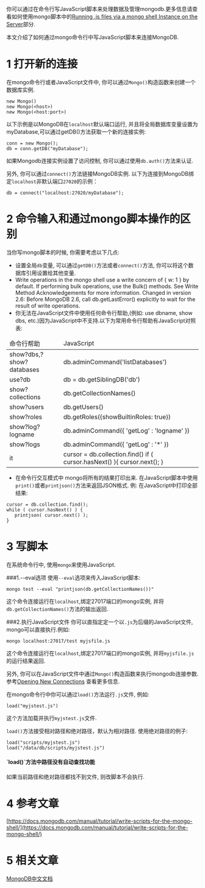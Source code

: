 你可以通过在命令行写JavaScript脚本来处理数据及管理mongodb.更多信息请查看如何使用mongo脚本中的[Running .js files via a mongo shell Instance on the Server]()部分.


本文介绍了如何通过mongo命令行中写JavaScript脚本来连接MongoDB.

1 打开新的连接
===

在mongo命令行或者JavaScript文件中, 你可以通过`Mongo()`构造函数来创建一个数据库实例.

```
new Mongo()
new Mongo(<host>)
new Mongo(<host:port>)
```

以下示例是以MongoDB在`localhost`默认端口运行, 并且将全局数据库变量设置为myDatabase,可以通过getDB()方法获取一个新的连接实例:

```
conn = new Mongo();
db = conn.getDB("myDatabase");
```


如果Mongodb连接实例设置了访问控制, 你可以通过使用`db.auth()`方法来认证.

另外, 你可以通过`connect()`方法链接MongoDB实例. 以下为连接到MongoDB绑定`localhost`非默认端口`27020`的示例：
```
db = connect("localhost:27020/myDatabase");
```

2 命令输入和通过mongo脚本操作的区别
===

当你写mongo脚本的时候, 你需要考虑以下几点:

* 设置全局`db`变量, 可以通过`getDB()`方法或者`connect()`方法, 你可以将这个数据库引用设置给其他变量.
* Write operations in the mongo shell use a write concern of { w: 1 } by default. If performing bulk operations, use the Bulk() methods. See Write Method Acknowledgements for more information.
Changed in version 2.6: Before MongoDB 2.6, call db.getLastError() explicitly to wait for the result of write operations.
* 你无法在JavaScript文件中使用任何命令行帮助,(例如: use dbname, show dbs, etc.)因为JavaScript中不支持.以下为常用命令行帮助有JavaScript对照表:
<table class="table table-bordered table-responsive text-center">
	<thead>
		<tr class="info">
			<td>命令行帮助</td>
			<td>JavaScript</td>			
		</tr>
	</thead>
	<tbody>
	<tr>
		<td>show?dbs,?show?databases</td>
		<td>db.adminCommand('listDatabases')</td>
	</tr>
	<tr>
		<td>use?db</td>
		<td>db = db.getSiblingDB('db')</td>
	</tr>
	<tr>
		<td>show?collections</td>
		<td>db.getCollectionNames()</td>
	</tr>
	<tr>
		<td>show?users</td>
		<td>db.getUsers()</td>
	</tr>
	<tr>
		<td>show?roles</td>
		<td>db.getRoles({showBuiltinRoles: true})</td>
	</tr>
	<tr>
		<td>show?log?logname</td>
		<td>db.adminCommand({ 'getLog' : 'logname' })</td>
	</tr>
	<tr>
		<td>show?logs</td>
		<td>db.adminCommand({ 'getLog' : '*' })</td>
	</tr>
	<tr>
		<td>it</td>
		<td>cursor = db.collection.find()
if ( cursor.hasNext() ){
   cursor.next();
}
</td>
	</tr>
	</tbody>
</table>

* 在命令行交互模式中 mongo将所有的结果打印出来. 在JavaScript脚本中使用`print()`或者`printjson()`方法来返回JSON格式.
例: 在JavaScript中打印全部结果:
```
cursor = db.collection.find();
while ( cursor.hasNext() ) {
   printjson( cursor.next() );
}
```

3 写脚本
===
在系统命令行中, 使用`mongo`来使用JavaScript.

###1.--eval选项
使用`--eval`选项来传入JavaScript脚本:
```
mongo test --eval "printjson(db.getCollectionNames())"
```

这个命令连接运行在`localhost`,绑定27017端口的mongo实例, 并将`db.getCollectionNames()`方法的输出返回.

###2.执行JavaScript文件
你可以直指定定一个以`.js`为后缀的JavaScript文件, mongo可以直接执行.例如:

```
mongo localhost:27017/test myjsfile.js
```

这个命令连接运行在`localhost`,绑定27017端口的mongo实例, 并将`myjsfile.js`的运行结果返回.

另外, 你可以在JavaScript文件中通过`Mongo()`构造函数来执行mongodb连接参数.参考[Opening New Connections]() 查看更多信息.

在mongo命令行中你可以通过`load()`方法运行`.js`文件, 例如:
```
load("myjstest.js")
```

这个方法加载并执行`myjstest.js`文件.


`load()`方法接受相对路径和绝对路径，默认为相对路径.
使用绝对路径的例子:

```
load("scripts/myjstest.js")
load("/data/db/scripts/myjstest.js")
```

<div class="bs-callout bs-callout-warning">
    <h4>`load()`方法中路径没有自动查找功能</h4>
	如果当前路径和绝对路径都找不到文件, 则改脚本不会执行.
</div>

4 参考文章
===

[https://docs.mongodb.com/manual/tutorial/write-scripts-for-the-mongo-shell/](https://docs.mongodb.com/manual/tutorial/write-scripts-for-the-mongo-shell/)


5 相关文章
===

[MongoDB中文文档](http://localhost/article/mongodb/index.html)